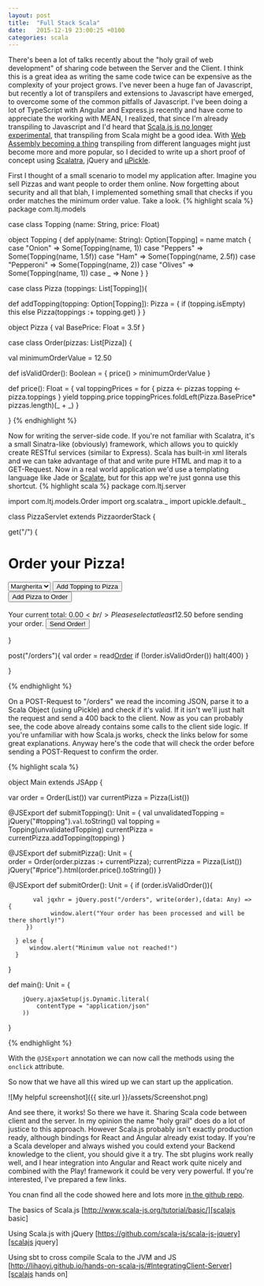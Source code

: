 ```yaml
---
layout: post
title:  "Full Stack Scala"
date:   2015-12-19 23:00:25 +0100
categories: scala
---
```


There's been a lot of talks recently about the "holy grail of web development" of sharing code between the Server and the Client.
I think this is a great idea as writing the same code twice can be expensive as the complexity of your project grows.
I've never been a huge fan of Javascript, but recently a lot of transpilers and extensions to Javascript have emerged, to overcome some of the common pitfalls of Javascript. I've been doing a lot of TypeScript with Angular and Express.js recently and have come to appreciate the working with MEAN, 
I realized, that since I'm already transpiling to Javascript and I'd heard that [Scala.js is no longer experimental][scala.js not exp], that transpiling from Scala might be a good idea.
With [Web Assembly becoming a thing][wasm] transpiling from different languages might just become more and more popular, so I decided to write up a short proof of concept using [Scalatra][scalatra], jQuery and [µPickle][uPickle].

First I thought of a small scenario to model my application after. Imagine you sell Pizzas and want people to order them online.
Now forgetting about security and all that blah, I implemented something small that checks if you order matches the minimum order value.
Take a look.
{% highlight scala %}
package com.ltj.models

case class Topping (name: String, price: Float)

object Topping {
  def apply(name: String): Option[Topping] = name match {
    case "Onion" => Some(Topping(name, 1))
    case "Peppers" => Some(Topping(name, 1.5f))
    case "Ham" => Some(Topping(name, 2.5f))
    case "Pepperoni" => Some(Topping(name, 2))
    case "Olives" => Some(Topping(name, 1))
    case _ => None
  }
}


case class Pizza (toppings: List[Topping]){
	
  def addTopping(topping: Option[Topping]): Pizza = {
    if (topping.isEmpty) this
    else Pizza(toppings :+ topping.get)
  }
}

object Pizza {
  val BasePrice: Float = 3.5f
}


case class Order(pizzas: List[Pizza]) {
  
  val minimumOrderValue = 12.50
  
  def isValidOrder(): Boolean = {
    price() > minimumOrderValue
  }
  
  def price(): Float = {
    val toppingPrices = for {
      pizza <- pizzas
      topping <- pizza.toppings
    } yield topping.price
    toppingPrices.foldLeft(Pizza.BasePrice* pizzas.length)(_ + _)
  }
 
}
{% endhighlight %}

Now for writing the server-side code.
If you're not familiar with Scalatra, it's a small Sinatra-like (obviously) framework, which allows you to quickly create RESTful services (similar to Express).
Scala has built-in xml literals and we can take advantage of that and write pure HTML and map it to a GET-Request. 
Now in a real world application we'd use a templating language like Jade or [Scalate][scalate], but for this app we're just gonna use this shortcut.
{% highlight scala %}
package com.ltj.server

import com.ltj.models.Order
import org.scalatra._
import upickle.default._

class PizzaServlet extends PizzaorderStack {

  get("/") {
    <html>
      <body>
        <h1>Order your Pizza!</h1>
        <form>
          <select id="topping">
            <option value="Margherita">Margherita</option>
            <option value="Onion">Onion</option>
            <option value="Olives">Olives</option>
            <option value="Peppers">Peppers</option>
            <option value="Ham">Ham</option>
            <option value="Pepperoni">Pepperoni</option>
          </select>
          <input type="button" onclick="com.ltj.pizza.Main().submitTopping()" value="Add Topping to Pizza"/><br/>
          <input type="button" onclick="com.ltj.pizza.Main().submitPizza()" value="Add Pizza to Order"/><br/><br/>
          Your current total: <span id="price">0.00</span>$<br/>
          Please select at least 12.50$ before sending your order.
          <input type="button" onclick="com.ltj.pizza.Main().submitOrder()" value="Send Order!"/>
        </form>
        <script src="lib/jquery-1.9.1.min.js"></script>
        <script src="js/scala-2.11/pizza-order-fastopt.js"></script>
      </body>
    </html>
  }

  post("/orders"){
    val order = read[Order](request.body)
    if (!order.isValidOrder()) halt(400)
  }

}

{% endhighlight %}

On a POST-Request to "/orders" we read the incoming JSON, parse it to a Scala Object (using uPickle) and check if it's valid.
If it isn't we'll just halt the request and send a 400 back to the client.
Now as you can probably see, the code above already contains some calls to the client side logic.
If you're unfamiliar with how Scala.js works, check the links below for some great explanations.
Anyway here's the code that will check the order before sending a POST-Request to confirm the order.

{% highlight scala %}

object Main extends JSApp {
	
  var order = Order(List())
  var currentPizza = Pizza(List())
  
  @JSExport
  def submitTopping(): Unit = { 
	  val unvalidatedTopping = jQuery("#topping").`val`.toString()
	  val topping = Topping(unvalidatedTopping)
	  currentPizza = currentPizza.addTopping(topping) 
  }
  
  @JSExport
  def submitPizza(): Unit =  {  
	  order =  Order(order.pizzas :+ currentPizza); 
	  currentPizza = Pizza(List())
	  jQuery("#price").html(order.price().toString())
  }
  
  @JSExport
  def submitOrder(): Unit = { 
	  if (order.isValidOrder()){
	 	  
	 	   val jqxhr = jQuery.post("/orders", write(order),(data: Any) => {
    		 	window.alert("Your order has been processed and will be there shortly!")
    	 })
    	   
	  } else {
	 	  window.alert("Minimum value not reached!")
	  }
  }
  
  def main(): Unit = {
	  
		jQuery.ajaxSetup(js.Dynamic.literal(
			contentType = "application/json"
		))
  }
	

{% endhighlight %}

With the `@JSExport` annotation we can now call the methods using the `onclick` attribute.

So now that we have all this wired up we can start up the application.

![My helpful screenshot]({{ site.url }}/assets/Screenshot.png)

And see there, it works! 
So there we have it. Sharing Scala code between client and the server. 
In my opinion the name "holy grail" does do a lot of justice to this approach. 
However Scala.js probably isn't exactly production ready, although bindings for React and Angular already exist today.
If you're a Scala developer and always wished you could extend your Backend knowledge to the client, you should give it a try. 
The sbt plugins work really well, and I hear integration into Angular and React work quite nicely and combined with the Play! framework it could be very very powerful.
If you're interested, I've prepared a few links.

You cnan find all the code showed here and lots more [in the github repo][git repo].

The basics of Scala.js [http://www.scala-js.org/tutorial/basic/][scalajs basic]

Using Scala.js with jQuery [https://github.com/scala-js/scala-js-jquery][scalajs jquery]

Using sbt to cross compile Scala to the JVM and JS [http://lihaoyi.github.io/hands-on-scala-js/#IntegratingClient-Server][scalajs hands on]

[git repo]: https://github.com/LukaJCB/FullStackScala
[scalajs basic]: http://www.scala-js.org/tutorial/basic/
[scalajs jquery]: https://github.com/scala-js/scala-js-jquery
[scalajs hands on]: http://lihaoyi.github.io/hands-on-scala-js/#IntegratingClient-Server
[scala.js not exp]: http://www.scala-lang.org/news/2015/02/05/scala-js-no-longer-experimental.html
[wasm]: https://brendaneich.com/2015/06/from-asm-js-to-webassembly/
[uPickle]: https://lihaoyi.github.io/upickle-pprint/upickle/
[scalatra]: http://www.scalatra.org/
[scalate]: http://www.scalatra.org/2.4/guides/views/scalate.html



